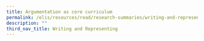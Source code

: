 ```yaml
---
title: Argumentation as core curriculum
permalink: /elis/resources/read/research-summaries/writing-and-representing/argumentation-as-core-curriculum/
description: ""
third_nav_title: Writing and Representing
---
```


